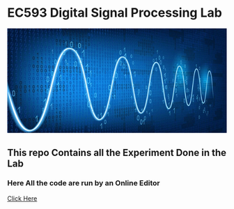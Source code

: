 # EC593 Digital Signal Processing Lab

<img src="./EXP1/img/wallpaper.webp">

## This repo Contains all the Experiment Done in the Lab 


### Here All the code are run by an Online Editor 

[Click Here ](https://www.mycompiler.io/new/octave)
